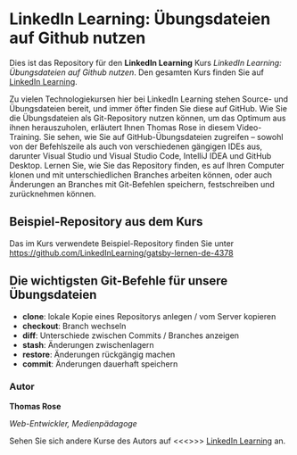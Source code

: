 # LinkedIn Learning: Übungsdateien auf Github nutzen

Dies ist das Repository für den **LinkedIn Learning** Kurs _LinkedIn Learning: Übungsdateien auf Github nutzen_. Den gesamten Kurs finden Sie auf [LinkedIn Learning][lil-course-url].



Zu vielen Technologiekursen hier bei LinkedIn Learning stehen Source- und Übungsdateien bereit, und immer öfter finden Sie diese auf GitHub. Wie Sie die Übungsdateien als Git-Repository nutzen können, um das Optimum aus ihnen herauszuholen, erläutert Ihnen Thomas Rose in diesem Video-Training. Sie sehen, wie Sie auf GitHub-Übungsdateien zugreifen – sowohl von der Befehlszeile als auch von verschiedenen gängigen IDEs aus, darunter Visual Studio und Visual Studio Code, IntelliJ IDEA und GitHub Desktop. Lernen Sie, wie Sie das Repository finden, es auf Ihren Computer klonen und mit unterschiedlichen Branches arbeiten können,  oder auch Änderungen an Branches mit Git-Befehlen speichern, festschreiben und zurücknehmen können. 

## Beispiel-Repository aus dem Kurs
Das im Kurs verwendete Beispiel-Repository finden Sie unter https://github.com/LinkedInLearning/gatsby-lernen-de-4378

## Die wichtigsten Git-Befehle für unsere Übungsdateien
- **clone**: lokale Kopie eines Repositorys anlegen / vom Server kopieren
- **checkout**: Branch wechseln
- **diff**: Unterschiede zwischen ​Commits / Branches anzeigen
- **stash**: Änderungen zwischenlagern
- **restore**: Änderungen rückgängig machen
- **commit**: Änderungen dauerhaft speichern

### Autor

**Thomas Rose**

_Web-Entwickler, Medienpädagoge_

Sehen Sie sich andere Kurse des Autors auf <<<<Link aktualisieren>>>> [LinkedIn Learning](https://www.linkedin.com/learning/instructors/thomas-rose?u=104) an.

[lil-course-url]: https://www.linkedin.com/learning/building-a-graphql-project-with-react-js

